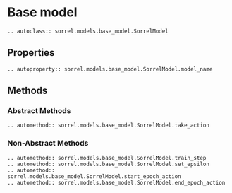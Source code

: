 # Base model

```{eval-rst}
.. autoclass:: sorrel.models.base_model.SorrelModel
```

## Properties
```{eval-rst}
.. autoproperty:: sorrel.models.base_model.SorrelModel.model_name
```

## Methods

### Abstract Methods
```{eval-rst}
.. automethod:: sorrel.models.base_model.SorrelModel.take_action
```
### Non-Abstract Methods
```{eval-rst}
.. automethod:: sorrel.models.base_model.SorrelModel.train_step
.. automethod:: sorrel.models.base_model.SorrelModel.set_epsilon
.. automethod:: sorrel.models.base_model.SorrelModel.start_epoch_action
.. automethod:: sorrel.models.base_model.SorrelModel.end_epoch_action
```

